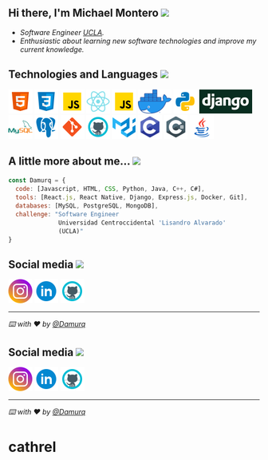 <h2>Hi there, I'm Michael Montero <img src="https://media.giphy.com/media/EzNwZBbRMFW01B4Cvu/giphy.gif" width="35"></h2>

* _Software Engineer [UCLA](http://www.ucla.edu.ve/)._
* _Enthusiastic about learning new software technologies and improve my current knowledge._

<h2>Technologies and Languages <img src="https://media.giphy.com/media/WFZvB7VIXBgiz3oDXE/giphy.gif" width="35"/></h2>

[![HTML](/assets/icons/html5.png)](https://www.w3schools.com/html/)
[![CSS](/assets/icons/css.png)](https://www.w3schools.com/css/)
[![JavaScript](/assets/icons/javascript.png)](https://developer.mozilla.org/es/docs/Web/JavaScript)
[![React.js](/assets/icons/react.png)](https://reactjs.org/)
[![Express.js](/assets/icons/javascript.png)](https://expressjs.com/)
[![Docker](/assets/icons/docker.png)](https://www.docker.com/)
[![Python](/assets/icons/python.png)](https://www.python.org/)
[![Django](/assets/icons/django.png)](https://www.djangoproject.com/)
[![MySQL](/assets/icons/mysql.png)](https://www.mysql.com/)
[![PostgreSQL](/assets/icons/postgresql.png)](https://www.postgresql.org/)
[![Git](/assets/icons/git.png)](https://git-scm.com/)
[![GitHub](/assets/icons/github.png)](https://github.com/)
[![Material-UI](/assets/icons/material-ui.png)](https://material-ui.com/)
[![C](/assets/icons/c.png)](https://docs.microsoft.com/en-us/cpp/c-language/?view=msvc-160)
[![C#](/assets/icons/csharp.png)](https://www.w3schools.com/cs/index.php)
[![Java](/assets/icons/java.png)](https://www.java.com/)

<h2>A little more about me... <img src="https://media.giphy.com/media/J5dm29T4xgwyEnUYYc/giphy.gif" width="35"/></h2>

```javascript
const Damurq = {
  code: [Javascript, HTML, CSS, Python, Java, C++, C#],
  tools: [React.js, React Native, Django, Express.js, Docker, Git],
  databases: [MySQL, PostgreSQL, MongoDB],
  challenge: "Software Engineer
              Universidad Centroccidental 'Lisandro Alvarado' 
              (UCLA)"
}
```

<h2>Social media <img src="https://media.giphy.com/media/ES5LNnivZfL72WROvF/giphy.gif" width="35"/></h2>

[![Instagram](/assets/icons/instagram.png)](https://www.instagram.com/mike.0408/)
[![LinkedIn](/assets/icons/linkedin.png)](www.linkedin.com/in/Damurq/)
[![GitHub](/assets/icons/github.png)](https://github.com/Damurq)

---

_⌨️ with ❤️ by [@Damurq](https://github.com/Damurq)_


<h2>Social media <img src="https://media.giphy.com/media/ES5LNnivZfL72WROvF/giphy.gif" width="35"/></h2>

[![Instagram](/assets/icons/instagram.png)](https://www.instagram.com/mike.0408/)
[![LinkedIn](/assets/icons/linkedin.png)](www.linkedin.com/in/Damurq/)
[![GitHub](/assets/icons/github.png)](https://github.com/Damurq)

---

_⌨️ with ❤️ by [@Damurq](https://github.com/Damurq)_
# cathrel
